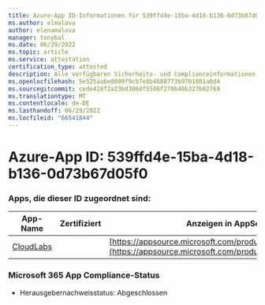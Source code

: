 ```yaml
---
title: Azure-App ID-Informationen für 539ffd4e-15ba-4d18-b136-0d73b67d05f0
ms.author: elmalova
author: elenamalova
manager: tonybal
ms.date: 06/29/2022
ms.topic: article
ms.service: attestation
certification_type: attested
description: Alle verfügbaren Sicherheits- und Complianceinformationen für 539ffd4e-15ba-4d18-b136-0d73b67d05f0.
ms.openlocfilehash: 5e525aa6e0609f9cb7e8b4688773b9701801a0d4
ms.sourcegitcommit: cede428f2a23bd3060f5506f270b40b327b02769
ms.translationtype: MT
ms.contentlocale: de-DE
ms.lasthandoff: 06/29/2022
ms.locfileid: "66541844"
---
```

# <a name="azure-app-id-539ffd4e-15ba-4d18-b136-0d73b67d05f0"></a>Azure-App ID: 539ffd4e-15ba-4d18-b136-0d73b67d05f0


### <a name="apps-associated-with-this-id"></a>Apps, die dieser ID zugeordnet sind:
| **App-Name** | **Zertifiziert** | **Anzeigen in AppSource** |
|--------------|---------------|-----------------------|
| [CloudLabs](../forward/WA200003273.md) |  | [https://appsource.microsoft.com/product/office/WA200003273](https://appsource.microsoft.com/product/office/WA200003273) |

### <a name="microsoft-365-app-compliance-status"></a>Microsoft 365 App Compliance-Status
- Herausgebernachweisstatus: Abgeschlossen
